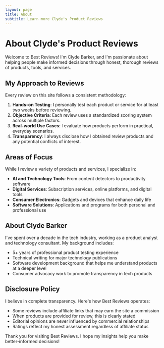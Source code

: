 ```yaml
---
layout: page
title: About
subtitle: Learn more Clyde's Product Reviews
---
```


# About Clyde's Product Reviews

Welcome to Best Reviews! I'm Clyde Barker, and I'm passionate about helping people make informed decisions through honest, thorough reviews of products, tools, and services.

## My Approach to Reviews

Every review on this site follows a consistent methodology:

1. **Hands-on Testing**: I personally test each product or service for at least two weeks before reviewing.
2. **Objective Criteria**: Each review uses a standardized scoring system across multiple factors.
3. **Real-world Use Cases**: I evaluate how products perform in practical, everyday scenarios.
4. **Transparency**: I always disclose how I obtained review products and any potential conflicts of interest.

## Areas of Focus

While I review a variety of products and services, I specialize in:

- **AI and Technology Tools**: From content detectors to productivity software
- **Digital Services**: Subscription services, online platforms, and digital tools
- **Consumer Electronics**: Gadgets and devices that enhance daily life
- **Software Solutions**: Applications and programs for both personal and professional use

## About Clyde Barker

I've spent over a decade in the tech industry, working as a product analyst and technology consultant. My background includes:

- 5+ years of professional product testing experience
- Technical writing for major technology publications
- Software development background that helps me understand products at a deeper level
- Consumer advocacy work to promote transparency in tech products

## Disclosure Policy

I believe in complete transparency. Here's how Best Reviews operates:

- Some reviews include affiliate links that may earn the site a commission
- When products are provided for review, this is clearly stated
- Editorial opinions are never influenced by commercial relationships
- Ratings reflect my honest assessment regardless of affiliate status

Thank you for visiting Best Reviews. I hope my insights help you make better-informed decisions! 
